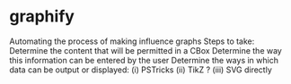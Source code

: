 # graphify
Automating the process of making influence graphs
Steps to take:
Determine the content that will be permitted in a CBox
Determine the way this information can be entered by the user
Determine the ways in which data can be output or displayed: (i) PSTricks (ii) TikZ ? (iii) SVG directly

